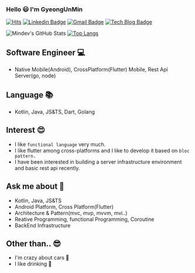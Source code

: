 ### Hello :smiley: I'm GyeongUnMin 
<div>

[![Hits](https://hits.seeyoufarm.com/api/count/incr/badge.svg?url=https%3A%2F%2Fgithub.com%2Fmkw8263)](https://hits.seeyoufarm.com)
[![Linkedin Badge](https://img.shields.io/badge/-LinkedIn-blue?style=flat-square&logo=Linkedin&logoColor=white&link=https://www.linkedin.com/in/mindev/)](https://www.linkedin.com/in/mindev/)
[![Gmail Badge](https://img.shields.io/badge/Gmail-d14836?style=flat-square&logo=Gmail&logoColor=white&link=mailto:ruddns8213@gmail.com)](mailto:ruddns8213@gmail.com)
[![Tech Blog Badge](http://img.shields.io/badge/-Tech%20blog-lightgrey?style=flat-square&logo=medium&link=https://medium.com/@ruddns8213/)](https://medium.com/@ruddns8213/)

</div>

![Mindev's GitHub Stats](https://github-readme-stats.vercel.app/api?username=mkw8263&show_icons=true)
[![Top Langs](https://github-readme-stats.vercel.app/api/top-langs/?username=mkw8263&layout=compact)](https://github.com/anuraghazra/github-readme-stats)
## Software Engineer :computer:
- Native Mobile(Android), CrossPlatform(Flutter) Mobile, Rest Api Server(go, node)

## Language :books:
- Kotlin, Java, JS&TS, Dart, Golang

## Interest :heart_eyes:
- I like `functional language` very much.
- I like flutter among cross-platforms and I like to develop it based on `bloc pattern.`
- I have been interested in building a server infrastructure environment and basic rest api recently.

## Ask me about 👀
 - Kotlin, Java, JS&TS
 - Android Platform, Cross Platform(Flutter)
 - Architecture & Pattern(mvc, mvp, mvvm, mvi..)
 - Reative Programming, functional Programming, Coroutine
 - BackEnd Infrastructure

## Other than.. :sunglasses:
- I'm crazy about cars :red_car:
- I like drinking :beers:
